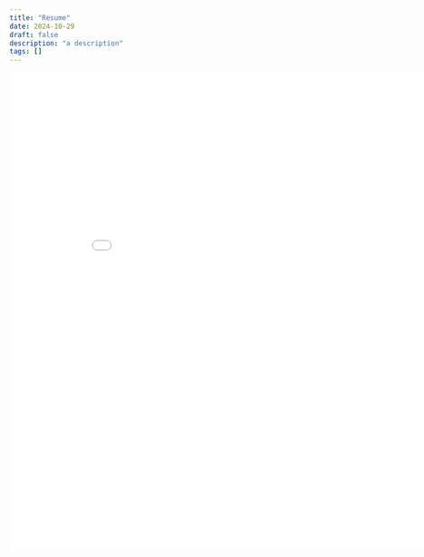 ```yaml
---
title: "Resume"
date: 2024-10-29
draft: false
description: "a description"
tags: []
---
```

<embed src="resume.pdf" type="application/pdf" width="892" height="842"/>
